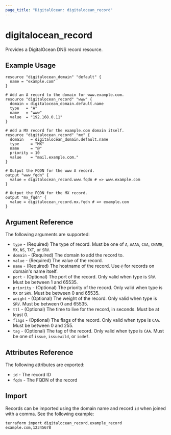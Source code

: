 ```yaml
---
page_title: "DigitalOcean: digitalocean_record"
---
```


# digitalocean\_record

Provides a DigitalOcean DNS record resource.

## Example Usage

```hcl
resource "digitalocean_domain" "default" {
  name = "example.com"
}

# Add an A record to the domain for www.example.com.
resource "digitalocean_record" "www" {
  domain = digitalocean_domain.default.name
  type   = "A"
  name   = "www"
  value  = "192.168.0.11"
}

# Add a MX record for the example.com domain itself.
resource "digitalocean_record" "mx" {
  domain   = digitalocean_domain.default.name
  type     = "MX"
  name     = "@"
  priority = 10
  value    = "mail.example.com."
}

# Output the FQDN for the www A record.
output "www_fqdn" {
  value = digitalocean_record.www.fqdn # => www.example.com
}

# Output the FQDN for the MX record.
output "mx_fqdn" {
  value = digitalocean_record.mx.fqdn # => example.com
}
```

## Argument Reference

The following arguments are supported:

* `type` - (Required) The type of record. Must be one of `A`, `AAAA`, `CAA`, `CNAME`, `MX`, `NS`, `TXT`, or `SRV`.
* `domain` - (Required) The domain to add the record to.
* `value` - (Required) The value of the record.
* `name` - (Required) The hostname of the record. Use `@` for records on domain's name itself.
* `port` - (Optional) The port of the record. Only valid when type is `SRV`.  Must be between 1 and 65535.
* `priority` - (Optional) The priority of the record. Only valid when type is `MX` or `SRV`. Must be between 0 and 65535.
* `weight` - (Optional) The weight of the record. Only valid when type is `SRV`.  Must be between 0 and 65535.
* `ttl` - (Optional) The time to live for the record, in seconds. Must be at least 0.
* `flags` - (Optional) The flags of the record. Only valid when type is `CAA`. Must be between 0 and 255.
* `tag` - (Optional) The tag of the record. Only valid when type is `CAA`. Must be one of `issue`, `issuewild`, or `iodef`.

## Attributes Reference

The following attributes are exported:

* `id` - The record ID
* `fqdn` - The FQDN of the record

## Import

Records can be imported using the domain name and record `id` when joined with a comma. See the following example:

```
terraform import digitalocean_record.example_record example.com,12345678
```
